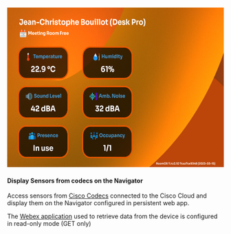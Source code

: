 <p dir="auto"><img src="WebApp.png?raw=true" width="651" height="372" alt="" /></p>
<h4 dir="auto">
  <strong>Display Sensors from codecs on the Navigator</strong>
</h4>
<p dir="auto">
  Access sensors from <a href="https://projectworkplace.cisco.com/products/codecs" target="_blank" rel="noopener">Cisco Codecs</a> connected to the Cisco Cloud and display them on the Navigator configured in persistent web app.
 <p dir="auto"> 
  The <a href="https://developer.webex.com/my-apps"  target="_blank" rel="noopener">Webex application</a> used to retrieve data from the device is configured in read-only mode (GET only)
